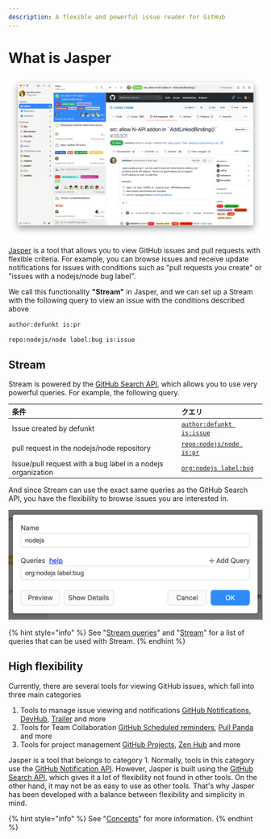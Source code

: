 ```yaml
---
description: A flexible and powerful issue reader for GitHub
---
```


# What is Jasper

![](.gitbook/assets/01_top.png)

[Jasper](https://jasperapp.io/) is a tool that allows you to view GitHub issues and pull requests with flexible criteria. For example, you can browse issues and receive update notifications for issues with conditions such as "pull requests you create" or "issues with a nodejs/node bug label".

We call this functionality **"Stream"** in Jasper, and we can set up a Stream with the following query to view an issue with the conditions described above

```text
author:defunkt is:pr
```

```text
repo:nodejs/node label:bug is:issue
```

## Stream <a id="stream"></a>

Stream is powered by the [GitHub Search API](https://docs.github.com/en/rest/reference/search), which allows you to use very powerful queries. For example, the following query.

| 条件 | クエリ |
| :--- | :--- |
| Issue created by defunkt | [`author:defunkt is:issue`](https://github.com/search?q=author%3Adefunkt+is%3Aissue) |
| pull request in the nodejs/node repository | [`repo:nodejs/node is:pr`](https://github.com/search?q=repo%3Anodejs%2Fnode+is%3Apr) |
| Issue/pull request with a bug label in a nodejs organization | [`org:nodejs label:bug`](https://github.com/search?q=org%3Anodejs+label%3Abug) |

And since Stream can use the exact same queries as the GitHub Search API, you have the flexibility to browse issues you are interested in.

![](.gitbook/assets/01_stream.png)

{% hint style="info" %}
See "[Stream queries](usecase/query.md)" and "[Stream](reference/stream.md)" for a list of queries that can be used with Stream.
{% endhint %}

## High flexibility <a id="flexible"></a>

Currently, there are several tools for viewing GitHub issues, which fall into three main categories

1. Tools to manage issue viewing and notifications [GitHub Notifications](https://github.com/notifications), [DevHub](https://devhubapp.com/), [Trailer](http://ptsochantaris.github.io/trailer/) and more
2. Tools for Team Collaboration [GitHub Scheduled reminders](https://docs.github.com/en/github/setting-up-and-managing-organizations-and-teams/managing-scheduled-reminders-for-your-team), [Pull Panda](https://pullpanda.com/) and more
3. Tools for project management [GitHub Projects](https://docs.github.com/en/github/managing-your-work-on-github/managing-project-boards), [Zen Hub](https://www.zenhub.com/) and more

Jasper is a tool that belongs to category 1. Normally, tools in this category use the [GitHub Notification API](https://docs.github.com/en/rest/reference/activity#notifications). However, Jasper is built using the [GitHub Search API](https://docs.github.com/en/rest/reference/search), which gives it a lot of flexibility not found in other tools. On the other hand, it may not be as easy to use as other tools. That's why Jasper has been developed with a balance between flexibility and simplicity in mind.

{% hint style="info" %}
See "[Concepts](faq.md#concept)" for more information.
{% endhint %}

